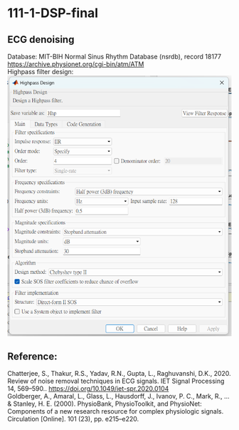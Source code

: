 # 111-1-DSP-final
## ECG denoising  
Database: MIT-BIH Normal Sinus Rhythm Database (nsrdb), record 18177  
https://archive.physionet.org/cgi-bin/atm/ATM  
Highpass filter design:  
![image](https://github.com/MuajiiTsai/111-1-DSP-final/blob/main/baseline_wandering_filter.png)

## Reference:  
Chatterjee, S., Thakur, R.S., Yadav, R.N., Gupta, L., Raghuvanshi, D.K., 2020. Review of noise removal techniques in ECG signals. IET Signal Processing 14, 569–590.. https://doi.org/10.1049/iet-spr.2020.0104  
Goldberger, A., Amaral, L., Glass, L., Hausdorff, J., Ivanov, P. C., Mark, R., ... & Stanley, H. E. (2000). PhysioBank, PhysioToolkit, and PhysioNet: Components of a new research resource for complex physiologic signals. Circulation [Online]. 101 (23), pp. e215–e220.  
